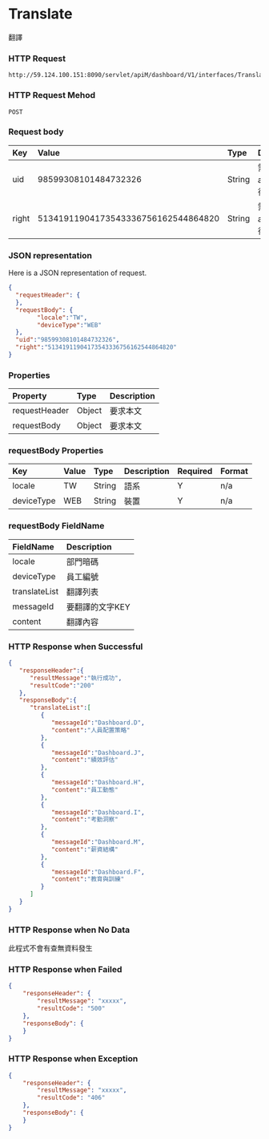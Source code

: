 # Translate
翻譯

### HTTP Request
```
http://59.124.100.151:8090/servlet/apiM/dashboard/V1/interfaces/Translate/Translate
```

### HTTP Request Mehod
```
POST
```

### Request body
| Key | Value | Type | Description |
|:----------|:-------------|:-----|:------------|
| uid | 98599308101484732326 | String | 需透過apiLogin取得
| right | 51341911904173543336756162544864820 | String | 需透過apiLogin取得 |

### JSON representation

Here is a JSON representation of request.
```json
{
  "requestHeader": {
  },
  "requestBody": {
        "locale":"TW",
        "deviceType":"WEB"
  },
  "uid":"98599308101484732326",
  "right":"51341911904173543336756162544864820"
}
```

### Properties
| Property | Type | Description |
|:---------|:-----|:------------|
| requestHeader | Object | 要求本文 |
| requestBody | Object | 要求本文 |

### requestBody Properties
| Key | Value | Type | Description | Required | Format |
|:----------|:-------------|:-----|:------------|:------------|:------------|
| locale | TW | String | 語系 | Y | n/a |
| deviceType | WEB | String | 裝置 | Y | n/a |

### requestBody FieldName
| FieldName | Description |
|:----------|:-------------|
| locale | 部門暗碼 |
| deviceType | 員工編號 |
| translateList | 翻譯列表 |
| messageId | 要翻譯的文字KEY |
| content | 翻譯內容 |

### HTTP Response when Successful
```json
{
   "responseHeader":{
      "resultMessage":"執行成功",
      "resultCode":"200"
   },
   "responseBody":{
      "translateList":[
         {
            "messageId":"Dashboard.D",
            "content":"人員配置策略"
         },
         {
            "messageId":"Dashboard.J",
            "content":"績效評估"
         },
         {
            "messageId":"Dashboard.H",
            "content":"員工動態"
         },
         {
            "messageId":"Dashboard.I",
            "content":"考勤洞察"
         },
         {
            "messageId":"Dashboard.M",
            "content":"薪資結構"
         },
         {
            "messageId":"Dashboard.F",
            "content":"教育與訓練"
         }
      ]
   }
}
```

### HTTP Response when No Data
此程式不會有查無資料發生

### HTTP Response when Failed
```json
{
    "responseHeader": {
        "resultMessage": "xxxxx",
        "resultCode": "500"
    },
    "responseBody": {
    }
}
```

### HTTP Response when Exception
```json
{
    "responseHeader": {
        "resultMessage": "xxxxx",
        "resultCode": "406"
    },
    "responseBody": {
    }
}
```
